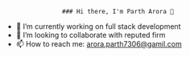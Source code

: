                     ### Hi there, I'm Parth Arora 👋


- 🔭 I’m currently working on full stack development
- 👯 I’m looking to collaborate with reputed firm
- 📫 How to reach me: arora.parth7306@gamil.com

